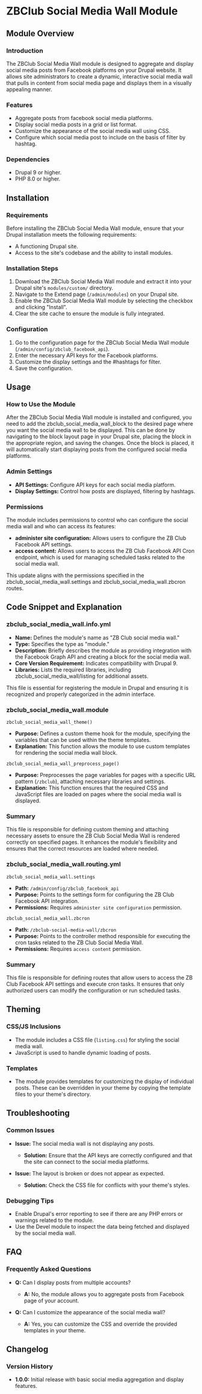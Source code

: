 
# ZBClub Social Media Wall Module

## Module Overview

### Introduction
The ZBClub Social Media Wall module is designed to aggregate and display social media posts from Facebook platforms on your Drupal website. It allows site administrators to create a dynamic, interactive social media wall that pulls in content from social media page and displays them in a visually appealing manner.

### Features
- Aggregate posts from facebook social media platforms.
- Display social media posts in a grid or list format.
- Customize the appearance of the social media wall using CSS.
- Configure which social media post to include on the basis of filter by hashtag.

### Dependencies
- Drupal 9 or higher.
- PHP 8.0 or higher.

## Installation

### Requirements
Before installing the ZBClub Social Media Wall module, ensure that your Drupal installation meets the following requirements:
- A functioning Drupal site.
- Access to the site's codebase and the ability to install modules.

### Installation Steps
1. Download the ZBClub Social Media Wall module and extract it into your Drupal site's `modules/custom/` directory.
2. Navigate to the Extend page (`/admin/modules`) on your Drupal site.
3. Enable the ZBClub Social Media Wall module by selecting the checkbox and clicking "Install".
4. Clear the site cache to ensure the module is fully integrated.

### Configuration
1. Go to the configuration page for the ZBClub Social Media Wall module (`/admin/config/zbclub_facebook_api`).
2. Enter the necessary API keys for the Facebook platforms.
3. Customize the display settings and the #hashtags for filter.
4. Save the configuration.

## Usage

### How to Use the Module
After the ZBClub Social Media Wall module is installed and configured, you need to add the zbclub_social_media_wall_block to the desired page where you want the social media wall to be displayed. This can be done by navigating to the block layout page in your Drupal site, placing the block in the appropriate region, and saving the changes. Once the block is placed, it will automatically start displaying posts from the configured social media platforms.

### Admin Settings
- **API Settings:** Configure API keys for each social media platform.
- **Display Settings:** Control how posts are displayed, filtering by hashtags.

### Permissions
The module includes permissions to control who can configure the social media wall and who can access its features:
  - **administer site configuration:** Allows users to configure the ZB Club Facebook API settings.
  - **access content:** Allows users to access the ZB Club Facebook API Cron endpoint, which is used for managing scheduled tasks related to the social media wall.

This update aligns with the permissions specified in the zbclub_social_media_wall.settings and zbclub_social_media_wall.zbcron routes.

## Code Snippet and Explanation

### zbclub_social_media_wall.info.yml
  - **Name:** Defines the module's name as "ZB Club social media wall."
  - **Type:** Specifies the type as "module."
  - **Description:** Briefly describes the module as providing integration with the Facebook Graph API and creating a block for the social media wall.
  - **Core Version Requirement:** Indicates compatibility with Drupal 9.
  - **Libraries:** Lists the required libraries, including zbclub_social_media_wall/listing for additional assets.

This file is essential for registering the module in Drupal and ensuring it is recognized and properly categorized in the admin interface.

### zbclub_social_media_wall.module

`zbclub_social_media_wall_theme()`
- **Purpose:** Defines a custom theme hook for the module, specifying the variables that can be used within the theme templates.
- **Explanation:** This function allows the module to use custom templates for rendering the social media wall block.

`zbclub_social_media_wall_preprocess_page()`
- **Purpose:** Preprocesses the page variables for pages with a specific URL pattern (`/zbclub`), attaching necessary libraries and settings.
- **Explanation:** This function ensures that the required CSS and JavaScript files are loaded on pages where the social media wall is displayed.

### Summary
This file is responsible for defining custom theming and attaching necessary assets to ensure the ZB Club Social Media Wall is rendered correctly on specified pages. It enhances the module's flexibility and ensures that the correct resources are loaded where needed.

### zbclub_social_media_wall.routing.yml

`zbclub_social_media_wall.settings`
- **Path:** `/admin/config/zbclub_facebook_api`
- **Purpose:** Points to the settings form for configuring the ZB Club Facebook API integration.
- **Permissions:** Requires `administer site configuration` permission.

`zbclub_social_media_wall.zbcron`
- **Path:** `/zbclub-social-media-wall/zbcron`
- **Purpose:** Points to the controller method responsible for executing the cron tasks related to the ZB Club Social Media Wall.
- **Permissions:** Requires `access content` permission.

### Summary
This file is responsible for defining routes that allow users to access the ZB Club Facebook API settings and execute cron tasks. It ensures that only authorized users can modify the configuration or run scheduled tasks.


## Theming

### CSS/JS Inclusions
- The module includes a CSS file (`listing.css`) for styling the social media wall.
- JavaScript is used to handle dynamic loading of posts.

### Templates
- The module provides templates for customizing the display of individual posts. These can be overridden in your theme by copying the template files to your theme's directory.

## Troubleshooting

### Common Issues
- **Issue:** The social media wall is not displaying any posts.
  - **Solution:** Ensure that the API keys are correctly configured and that the site can connect to the social media platforms.

- **Issue:** The layout is broken or does not appear as expected.
  - **Solution:** Check the CSS file for conflicts with your theme's styles.

### Debugging Tips
- Enable Drupal's error reporting to see if there are any PHP errors or warnings related to the module.
- Use the Devel module to inspect the data being fetched and displayed by the social media wall.

## FAQ

### Frequently Asked Questions
- **Q:** Can I display posts from multiple accounts?
  - **A:** No, the module allows you to aggregate posts from Facebook page of your account.

- **Q:** Can I customize the appearance of the social media wall?
  - **A:** Yes, you can customize the CSS and override the provided templates in your theme.

## Changelog

### Version History
- **1.0.0:** Initial release with basic social media aggregation and display features.
